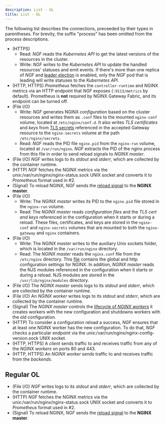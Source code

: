 ```yaml
---
description: List - UL
title: List - UL
---
```


The following list describes the connections, preceeded by their types in parentheses. For brevity, the suffix "process" has been omitted from the process descriptions.

- (HTTPS)
   - Read: _NGF_ reads the _Kubernetes API_ to get the latest versions of the resources in the cluster.
   - Write: _NGF_ writes to the _Kubernetes API_ to update the handled resources' statuses and emit events. If there's more than one replica of _NGF_ and [leader election](https://github.com/nginx/nginx-gateway-fabric/tree/v/charts/nginx-gateway-fabric#configuration) is enabled, only the _NGF_ pod that is leading will write statuses to the _Kubernetes API_.
- (HTTP, HTTPS) _Prometheus_ fetches the `controller-runtime` and NGINX metrics via an HTTP endpoint that _NGF_ exposes (`:9113/metrics` by default). Prometheus is **not** required by NGINX Gateway Fabric, and its endpoint can be turned off.
- (File I/O)
   - Write: _NGF_ generates NGINX _configuration_ based on the cluster resources and writes them as `.conf` files to the mounted `nginx-conf` volume, located at `/etc/nginx/conf.d`. It also writes _TLS certificates_ and _keys_ from [TLS secrets](https://kubernetes.io/docs/concepts/configuration/secret/#tls-secrets) referenced in the accepted Gateway resource to the `nginx-secrets` volume at the path `/etc/nginx/secrets`.
   - Read: _NGF_ reads the PID file `nginx.pid` from the `nginx-run` volume, located at `/var/run/nginx`. _NGF_ extracts the PID of the nginx process from this file in order to send reload signals to _NGINX master_.
- (File I/O) _NGF_ writes logs to its _stdout_ and _stderr_, which are collected by the container runtime.
- (HTTP) _NGF_ fetches the NGINX metrics via the unix:/var/run/nginx/nginx-status.sock UNIX socket and converts it to _Prometheus_ format used in #2.
- (Signal) To reload NGINX, _NGF_ sends the [reload signal](https://nginx.org/en/docs/control.html) to the **NGINX master**.
- (File I/O)
   - Write: The _NGINX master_ writes its PID to the `nginx.pid` file stored in the `nginx-run` volume.
   - Read: The _NGINX master_ reads _configuration files_ and the _TLS cert and keys_ referenced in the configuration when it starts or during a reload. These files, certificates, and keys are stored in the `nginx-conf` and `nginx-secrets` volumes that are mounted to both the `nginx-gateway` and `nginx` containers.
- (File I/O)
   - Write: The _NGINX master_ writes to the auxiliary Unix sockets folder, which is located in the `/var/run/nginx`
     directory.
   - Read: The _NGINX master_ reads the `nginx.conf` file from the `/etc/nginx` directory. This [file](https://github.com/nginx/nginx-gateway-fabric/blob/v/internal/mode/static/nginx/conf/nginx.conf) contains the global and http configuration settings for NGINX. In addition, _NGINX master_ reads the NJS modules referenced in the configuration when it starts or during a reload. NJS modules are stored in the `/usr/lib/nginx/modules` directory.
- (File I/O) The _NGINX master_ sends logs to its _stdout_ and _stderr_, which are collected by the container runtime.
- (File I/O) An _NGINX worker_ writes logs to its _stdout_ and _stderr_, which are collected by the container runtime.
- (Signal) The _NGINX master_ controls the [lifecycle of _NGINX workers_](https://nginx.org/en/docs/control.html#reconfiguration) it creates workers with the new configuration and shutdowns workers with the old configuration.
- (HTTP) To consider a configuration reload a success, _NGF_ ensures that at least one NGINX worker has the new configuration. To do that, _NGF_ checks a particular endpoint via the unix:/var/run/nginx/nginx-config-version.sock UNIX socket.
- (HTTP, HTTPS) A _client_ sends traffic to and receives traffic from any of the _NGINX workers_ on ports 80 and 443.
- (HTTP, HTTPS) An _NGINX worker_ sends traffic to and receives traffic from the _backends_.




## Regular OL

- (File I/O) _NGF_ writes logs to its _stdout_ and _stderr_, which are collected by the container runtime.
- (HTTP) _NGF_ fetches the NGINX metrics via the unix:/var/run/nginx/nginx-status.sock UNIX socket and converts it to _Prometheus_ format used in #2.
- (Signal) To reload NGINX, _NGF_ sends the [reload signal](https://nginx.org/en/docs/control.html) to the **NGINX master**.
